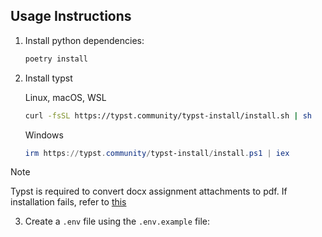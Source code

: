 ## Usage Instructions

1. Install python dependencies:

    ```bash
    poetry install
    ```

2. Install typst

    Linux, macOS, WSL

    ```sh
    curl -fsSL https://typst.community/typst-install/install.sh | sh
    ```

    Windows

    ```ps1
    irm https://typst.community/typst-install/install.ps1 | iex
    ```

> [!NOTE]
> Typst is required to convert docx assignment attachments to pdf.
> If installation fails, refer to [this](https://github.com/typst-community/typst-install)

3. Create a `.env` file using the `.env.example` file:

